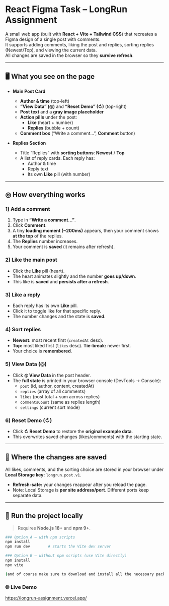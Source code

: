 # React Figma Task – LongRun Assignment

A small web app (built with **React + Vite + Tailwind CSS**) that recreates a Figma design of a single post with comments.  
It supports adding comments, liking the post and replies, sorting replies (Newest/Top), and viewing the current data.  
All changes are saved in the browser so they **survive refresh**.

---

## 🖥️ What you see on the page

- **Main Post Card**
  - **Author & time** (top-left)
  - **“View Data” (◎)** and **“Reset Demo” (↻)** (top-right)
  - **Post text** and a **gray image placeholder**
  - **Action pills** under the post:
    - **Like** (heart + number)
    - **Replies** (bubble + count)
  - **Comment box** (“Write a comment…”, **Comment** button)

- **Replies Section**
  - Title “Replies” with **sorting buttons**: **Newest** / **Top**
  - A list of reply cards. Each reply has:
    - Author & time
    - Reply text
    - Its own **Like** pill (with number)

---

## ◎ How everything works

### 1) Add a comment
1. Type in **“Write a comment…”**.
2. Click **Comment**.
3. A tiny **loading moment (~200ms)** appears, then your comment shows **at the top** of the replies.
4. The **Replies** number increases.
5. Your comment is **saved** (it remains after refresh).

### 2) Like the main post
- Click the **Like** pill (heart).  
- The heart animates slightly and the number **goes up/down**.  
- This like is **saved** and **persists after a refresh**.

### 3) Like a reply
- Each reply has its own **Like** pill.  
- Click it to toggle like for that specific reply.  
- The number changes and the state is **saved**.

### 4) Sort replies
- **Newest:** most recent first (`createdAt` desc).  
- **Top:** most liked first (`likes` desc). **Tie-break:** newer first.  
- Your choice is **remembered**.

### 5) View Data (◎)
- Click **◎ View Data** in the post header.  
- The **full state** is printed in your browser console (DevTools → Console):
  - `post` (id, author, content, createdAt)
  - `replies` (array of all comments)
  - `likes` (post total + sum across replies)
  - `commentsCount` (same as replies length)
  - `settings` (current sort mode)

### 6) Reset Demo (↻)
- Click **↻ Reset Demo** to restore the **original example data**.  
- This overwrites saved changes (likes/comments) with the starting state.

---

## 💾 Where the changes are saved

All likes, comments, and the sorting choice are stored in your browser under  
**Local Storage key:** `longrun.post.v1`.

- **Refresh-safe:** your changes reappear after you reload the page.
- Note: Local Storage is **per site address/port**. Different ports keep separate data.

---

## 🚀 Run the project locally

> Requires **Node.js 18+** and **npm 9+**.

```bash
### Option A — with npm scripts
npm install
npm run dev        # starts the Vite dev server

### Option B — without npm scripts (use Vite directly)
npm install
npx vite

(and of course make sure to download and install all the necessary packages)


```

### 🌐 Live Demo

https://longrun-assignment.vercel.app/
